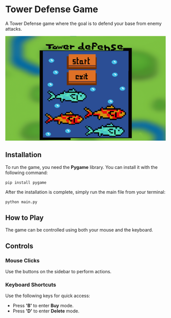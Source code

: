 # Tower Defense Game

A Tower Defense game where the goal is to defend your base from enemy attacks.

![Gameplay Screenshot](Assets/kepek/ReadmeKep.png)

## Installation

To run the game, you need the **Pygame** library. You can install it with the following command:

```bash
pip install pygame
```

 After the installation is complete, simply run the main file from your terminal:
```
python main.py
```
## How to Play
The game can be controlled using both your mouse and the keyboard.

## Controls

### Mouse Clicks
Use the buttons on the sidebar to perform actions.

### Keyboard Shortcuts
Use the following keys for quick access:
- Press **'B'** to enter **Buy** mode.
- Press **'D'** to enter **Delete** mode.